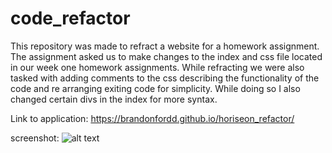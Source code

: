 # code_refactor

This repository was made to refract a website for a homework assignment. The assignment asked us to make changes to the index and css file located in our week one homework assignments. While refracting we were also tasked with adding comments to the css describing the functionality of the code and re arranging exiting code for simplicity. While doing so I also changed certain divs in the index for more syntax. 

Link to application: https://brandonfordd.github.io/horiseon_refactor/

screenshot:
![alt text](https://github.com/brandonfordd/horiseon_refactor/blob/main/assets/images/horiseon_site.png?raw=true)